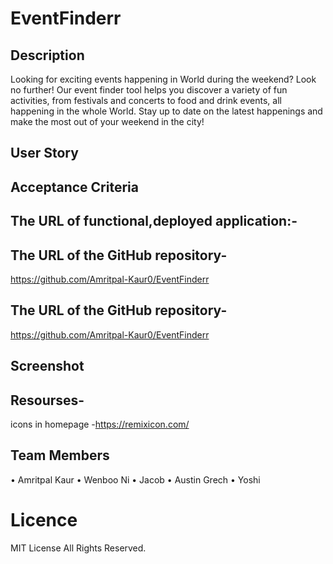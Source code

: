 # EventFinderr

## Description

Looking for exciting events happening in World during the weekend? Look no further! Our event finder tool helps you discover a variety of fun activities, from festivals and concerts to food and drink events, all happening in the whole World. Stay up to date on the latest happenings and make the most out of your weekend in the city!

## User Story

## Acceptance Criteria

## The URL of functional,deployed application:-

## The URL of the GitHub repository-

https://github.com/Amritpal-Kaur0/EventFinderr

## The URL of the GitHub repository-

https://github.com/Amritpal-Kaur0/EventFinderr

## Screenshot

## Resourses-

icons in homepage -https://remixicon.com/

## Team Members

• Amritpal Kaur
• Wenboo Ni
• Jacob
• Austin Grech
• Yoshi

# Licence

MIT License
All Rights Reserved.
